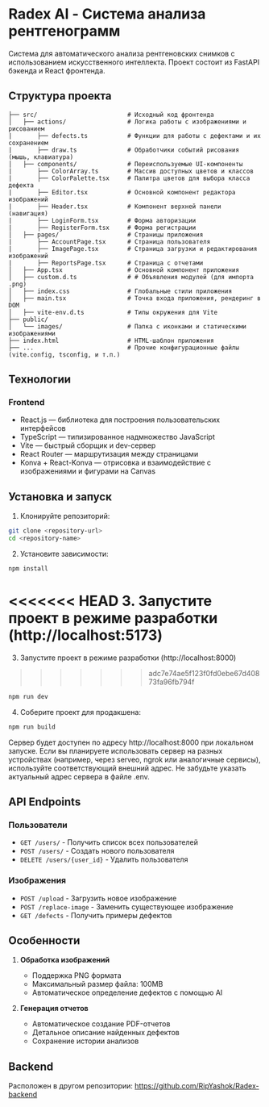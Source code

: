 # Radex AI - Система анализа рентгенограмм

Система для автоматического анализа рентгеновских снимков с использованием искусственного интеллекта. Проект состоит из FastAPI бэкенда и React фронтенда.

## Структура проекта

```
├── src/                         # Исходный код фронтенда
│   ├── actions/                 # Логика работы с изображениями и рисованием
|       ├── defects.ts           # Функции для работы с дефектами и их сохранением
|       ├── draw.ts              # Обработчики событий рисования (мышь, клавиатура)
│   ├── components/              # Переиспользуемые UI-компоненты
|       ├── ColorArray.ts        # Массив доступных цветов и классов
|       ├── ColorPalette.tsx     # Палитра цветов для выбора класса дефекта
|       ├── Editor.tsx           # Основной компонент редактора изображений
|       ├── Header.tsx           # Компонент верхней панели (навигация)
|       ├── LoginForm.tsx        # Форма авторизации
|       ├── RegisterForm.tsx     # Форма регистрации  
│   ├── pages/                   # Страницы приложения
|       ├── AccountPage.tsx      # Страница пользователя
|       ├── ImagePage.tsx        # Страница загрузки и редактирования изображений
|       ├── ReportsPage.tsx      # Страница с отчетами
│   ├── App.tsx                  # Основной компонент приложения
│   ├── custom.d.ts              # # Объявления модулей (для импорта .png)
│   ├── index.css                # Глобальные стили приложения
│   ├── main.tsx                 # Точка входа приложения, рендеринг в DOM
│   ├── vite-env.d.ts            # Типы окружения для Vite
├── public/                
│   └── images/                  # Папка с иконками и статическими изображениями
├── index.html                   # HTML-шаблон приложения
├── ...                          # Прочие конфигурационные файлы (vite.config, tsconfig, и т.п.)
```

## Технологии

### Frontend
- React.js — библиотека для построения пользовательских интерфейсов
- TypeScript — типизированное надмножество JavaScript
- Vite — быстрый сборщик и dev-сервер
- React Router — маршрутизация между страницами
- Konva + React-Konva — отрисовка и взаимодействие с изображениями и фигурами на Canvas


## Установка и запуск

1. Клонируйте репозиторий:
```bash
git clone <repository-url>
cd <repository-name>
```

2. Установите зависимости:
```bash
npm install
```

<<<<<<< HEAD
3. Запустите проект в режиме разработки (http://localhost:5173)
=======
3. Запустите проект в режиме разработки (http://localhost:8000)
>>>>>>> adc7e74ae5f123f0fd0ebe67d40873fa96fb794f
```bash
npm run dev
```

4. Соберите проект для продакшена:
```bash
npm run build
```

Сервер будет доступен по адресу http://localhost:8000 при локальном запуске.
Если вы планируете использовать сервер на разных устройствах (например, через serveo, ngrok или аналогичные сервисы), используйте соответствующий внешний адрес. Не забудьте указать актуальный адрес сервера в файле .env.


## API Endpoints

### Пользователи
- `GET /users/` - Получить список всех пользователей
- `POST /users/` - Создать нового пользователя
- `DELETE /users/{user_id}` - Удалить пользователя

### Изображения
- `POST /upload` - Загрузить новое изображение
- `POST /replace-image` - Заменить существующее изображение
- `GET /defects` - Получить примеры дефектов

## Особенности 

1. **Обработка изображений**
   - Поддержка PNG формата
   - Максимальный размер файла: 100MB
   - Автоматическое определение дефектов с помощью AI

2. **Генерация отчетов**
   - Автоматическое создание PDF-отчетов
   - Детальное описание найденных дефектов
   - Сохранение истории анализов

## Backend

Расположен в другом репозитории: https://github.com/RipYashok/Radex-backend
